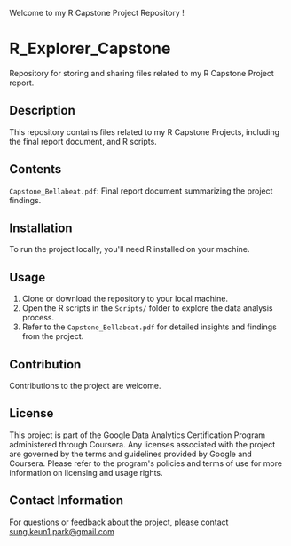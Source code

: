 Welcome to my R Capstone Project Repository !

# R_Explorer_Capstone
Repository for storing and sharing files related to my R Capstone Project report.
## Description
This repository contains files related to my R Capstone Projects, including the final report document, and R scripts.
## Contents
`Capstone_Bellabeat.pdf`: Final report document summarizing the project findings.
## Installation
To run the project locally, you'll need R installed on your machine.
## Usage
1. Clone or download the repository to your local machine.
2. Open the R scripts in the `Scripts/` folder to explore the data analysis process.
3. Refer to the `Capstone_Bellabeat.pdf` for detailed insights and findings from the project.
## Contribution
Contributions to the project are welcome.
## License
This project is part of the Google Data Analytics Certification Program administered through Coursera. Any licenses associated with the project are governed by the terms and guidelines provided by Google and Coursera. Please refer to the program's policies and terms of use for more information on licensing and usage rights.
## Contact Information
For questions or feedback about the project, please contact sung.keun1.park@gmail.com
